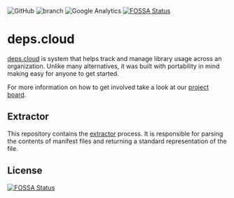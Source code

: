![GitHub](https://img.shields.io/github/license/depscloud/extractor.svg)
![branch](https://github.com/depscloud/extractor/workflows/branch/badge.svg?branch=main)
![Google Analytics](https://www.google-analytics.com/collect?v=1&cid=555&t=event&ec=repo&ea=open&dp=depscloud%2Fextractor&dt=depscloud%2Fextractor&tid=UA-143087272-2)
[![FOSSA Status](https://app.fossa.com/api/projects/git%2Bgithub.com%2Fdepscloud%2Fextractor.svg?type=shield)](https://app.fossa.com/projects/git%2Bgithub.com%2Fdepscloud%2Fextractor?ref=badge_shield)

# deps.cloud

[deps.cloud](https://deps.cloud/) is system that helps track and manage library usage across an organization.
Unlike many alternatives, it was built with portability in mind making easy for anyone to get started.

For more information on how to get involved take a look at our [project board](https://github.com/orgs/depscloud/projects/1).

## Extractor

This repository contains the [extractor](https://deps.cloud/docs/services/extractor/) process.
It is responsible for parsing the contents of manifest files and returning a standard representation of the file.

## License

[![FOSSA Status](https://app.fossa.com/api/projects/git%2Bgithub.com%2Fdepscloud%2Fextractor.svg?type=large)](https://app.fossa.com/projects/git%2Bgithub.com%2Fdepscloud%2Fextractor?ref=badge_large)
